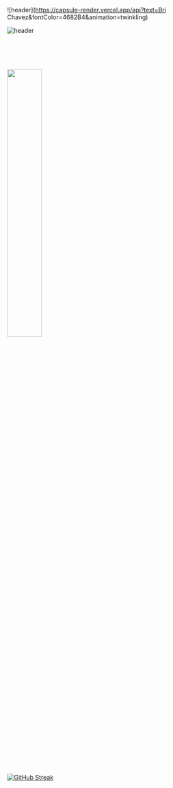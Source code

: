 ![header](https://capsule-render.vercel.app/api?text=Bri Chavez&fontColor=4682B4&animation=twinkling)

![header](https://capsule-render.vercel.app/api?text=Hello%World!&fontColor=4682B4)

</br>
</br>
</br>
</br>

<div id="header" align="left">
  <img src="https://blog.panoply.io/hs-fs/hubfs/Blog_images/5%20data%20tasks-%20gif1.gif?width=300&height=225&name=5%20data%20tasks-%20gif1.gif" width="40%"/>
</div>




</br>
</br>
</br>
</br>


[![GitHub Streak](https://streak-stats.demolab.com?user=brichavez&theme=deepBlue)](https://git.io/streak-stats)

